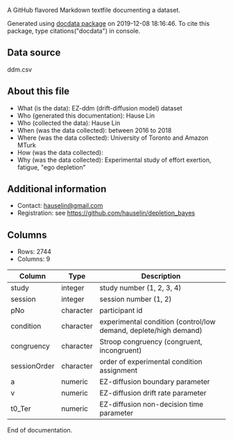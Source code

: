 A GitHub flavored Markdown textfile documenting a dataset.

Generated using [docdata package](https://hauselin.github.io/docdata/) on 2019-12-08 18:16:46.
To cite this package, type citations("docdata") in console.

## Data source

ddm.csv

## About this file

* What (is the data): EZ-ddm (drift-diffusion model) dataset
* Who (generated this documentation): Hause Lin
* Who (collected the data): Hause Lin
* When (was the data collected): between 2016 to 2018
* Where (was the data collected): University of Toronto and Amazon MTurk
* How (was the data collected): 
* Why (was the data collected): Experimental study of effort exertion, fatigue, "ego depletion"

## Additional information

* Contact: hauselin@gmail.com
* Registration: see https://github.com/hauselin/depletion_bayes

## Columns

* Rows: 2744
* Columns: 9

| Column       | Type      | Description                                                  |
| ------------ | --------- | ------------------------------------------------------------ |
| study        | integer   | study number (1, 2, 3, 4)                                    |
| session      | integer   | session number (1, 2)                                        |
| pNo          | character | participant id                                               |
| condition    | character | experimental condition (control/low demand, deplete/high demand) |
| congruency   | character | Stroop congruency (congruent, incongruent)                   |
| sessionOrder | character | order of experimental condition assignment                   |
| a            | numeric   | EZ-diffusion boundary parameter                              |
| v            | numeric   | EZ-diffusion drift rate parameter                            |
| t0_Ter       | numeric   | EZ-diffusion non-decision time parameter                     |

End of documentation.

